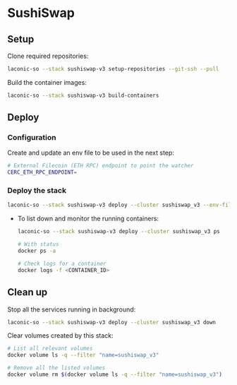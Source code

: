 # SushiSwap

## Setup

Clone required repositories:

```bash
laconic-so --stack sushiswap-v3 setup-repositories --git-ssh --pull
```

Build the container images:

```bash
laconic-so --stack sushiswap-v3 build-containers
```

## Deploy

### Configuration

Create and update an env file to be used in the next step:

  ```bash
  # External Filecoin (ETH RPC) endpoint to point the watcher
  CERC_ETH_RPC_ENDPOINT=
  ```

### Deploy the stack

```bash
laconic-so --stack sushiswap-v3 deploy --cluster sushiswap_v3 --env-file <PATH_TO_ENV_FILE> up
```

* To list down and monitor the running containers:

  ```bash
  laconic-so --stack sushiswap-v3 deploy --cluster sushiswap_v3 ps

  # With status
  docker ps -a

  # Check logs for a container
  docker logs -f <CONTAINER_ID>
  ```

## Clean up

Stop all the services running in background:

```bash
laconic-so --stack sushiswap-v3 deploy --cluster sushiswap_v3 down
```

Clear volumes created by this stack:

```bash
# List all relevant volumes
docker volume ls -q --filter "name=sushiswap_v3"

# Remove all the listed volumes
docker volume rm $(docker volume ls -q --filter "name=sushiswap_v3")
```

